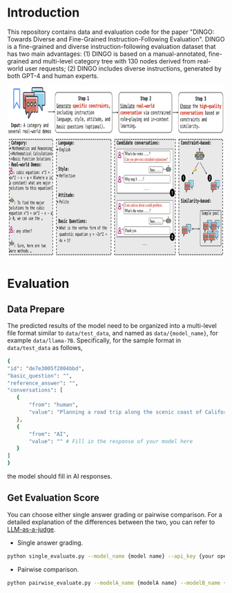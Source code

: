 # Introduction

This repository contains data and evaluation code for the paper "DINGO: Towards Diverse and Fine-Grained Instruction-Following Evaluation". DINGO is a fine-grained and diverse instruction-following evaluation dataset that has two main advantages: (1) DINGO is based on a manual-annotated, fine-grained and multi-level category tree with 130 nodes derived from real-world user requests; (2) DINGO includes diverse instructions, generated by both GPT-4 and human experts.

<img src="framework.png" width="900" height="400">

# Evaluation

## Data Prepare
 The predicted results of the model need to be organized into a multi-level file format similar to `data/test_data`, and named as `data/{model_name}`, for example `data/llama-7B`. Specifically, for the sample format in `data/test_data` as follows, 

 ```sh
{
"id": "de7e3005f2004bbd",
"basic_question": "",
"reference_answer": "",
"conversations": [
    {
        "from": "human",
        "value": "Planning a road trip along the scenic coast of California. Interested in local delicacies, and photo-worthy spots. What's your suggested route and must-see stops?"
    },
    {
        "from": "AI",
        "value": "" # Fill in the response of your model here
    }
]
}
 ```

the model should fill in AI responses.

## Get Evaluation Score

You can choose either single answer grading or pairwise comparison. For a detailed explanation of the differences between the two, you can refer to [LLM-as-a-judge](https://github.com/lm-sys/FastChat/tree/main/fastchat/llm_judge).

- Single answer grading.

```sh
python single_evaluate.py --model_name {model name} --api_key {your openai api key}
```

- Pairwise comparison.

```sh
python pairwise_evaluate.py --modelA_name {modelA name} --modelB_name {modelB name} --api_key {your openai api key}
```

